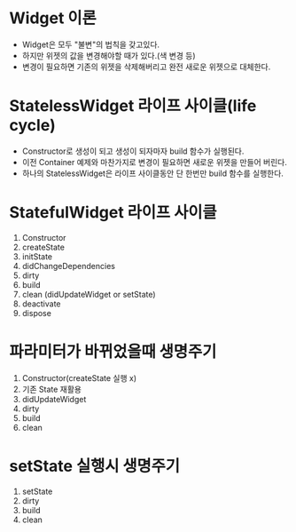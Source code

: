 # Widget 이론
- Widget은 모두 "불변"의 법칙을 갖고있다.
- 하지만 위젯의 값을 변경해야할 때가 있다.(색 변경 등)
- 변경이 필요하면 기존의 위젯을 삭제해버리고 완전 새로운 위젯으로 대체한다.

# StatelessWidget 라이프 사이클(life cycle)
- Constructor로 생성이 되고 생성이 되자마자 build 함수가 실행된다.
- 이전 Container 예제와 마찬가지로 변경이 필요하면 새로운 위젯을 만들어 버린다.
- 하나의 StatelessWidget은 라이프 사이클동안 단 한번만 build 함수를 실행한다.

# StatefulWidget 라이프 사이클
1. Constructor
2. createState
3. initState
4. didChangeDependencies
5. dirty
6. build
7. clean (didUpdateWidget or setState)
8. deactivate
9. dispose

# 파라미터가 바뀌었을때 생명주기
1. Constructor(createState 실행 x)
2. 기존 State 재활용
3. didUpdateWidget
4. dirty
5. build
6. clean

# setState 실행시 생명주기
1. setState
2. dirty
3. build
4. clean


